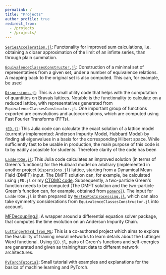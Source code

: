 ```yaml
---
permalink: /
title: "Projects"
author_profile: true
redirect_from: 
  - /projects
  - /projects/
---
```


[`SeriesAcceleration.jl`](https://github.com/Atomtomat/SeriesAcceleration.jl): Functonality for improved sum calculations, i.e. obtaining a closer approximation of the limit of an infinte series, than through plain summation.


[`EquivalenceClassesConstructor.jl`](https://github.com/Atomtomate/EquivalenceClassesConstructor.jl): Construction of a minimal set of representatives from a given set, under a number of equivalence relations. A mapping back to the original set is also computed. This can, for example, be used 


[`Dispersions.jl`](https://github.com/Atomtomate/Dispersions.jl): This is a small utility code that helps with the computation of quantities on Bravais lattices. Notable is the functionality to calculate on a reduced lattice, with representatives generated from `EquivalenceClassesConstructor.jl`. One important group of functions exported are convolutions and autocorrelations, which are computed using Fast Fourier Transforms (FFTs).


[`jED.jl`](https://github.com/Atomtomate/jED.jl): This Julia code can calculate the exact solution of a lattice model (currently implemented: Anderson Impurity Model, Hubbard Model) by finding all eigenvalues in a basis for the corresponding Hilbert space. While sufficiently fast to be usable in production, the main purpose of this code is to by eadily accasible for students. Therefore clarity of the code has been 


[`LadderDGA.jl`](https://github.com/Atomtomate/LadderDGA): This Julia code calculates an improved solution (in terms of Green's functions) for the Hubbard model on arbitrary (implemented in another project `Dispersions.jl`) lattice, starting from a Dynamical Mean Field (DMFT) input.
The DMFT solution can, for example, be calculated using `jED.jl` or my [CTQMC code](https://github.com/Atomtomate/DMFT). Subsequently, a two-particle Green's function needs to be computed (The DMFT solution and the two-particle Green's function can, for example, obtained from [`pomerol`](https://github.com/pomerol-ed/pomerol)).
The input for `LadderDGA.jl` is then prepared by [`VertexPostprocessing.jl`](https://github.com/Atomtomate/VertexPostprocessing.jl), which can also take symmetry considerations from `EquivalenceClassesConstructor.jl` into account.


[MFDecoupling.jl](https://github.com/Atomtomate/MFDecoupling.jl): A wrapper around a differential equation solver package, that computes the time evolution on an Anderson Impurity Chain.


[`LuttingerWard_from_ML`](https://github.com/Atomtomate/LuttingerWard_from_ML): This is a co-authored project which aims to explore the feasibility of training neural networks to learn details about the Luttinger Ward functional. Using `jED.jl`, pairs of Green's functions and self-energies are generated and given as training/test data to different network architectures. 


[`PyTorchTutorial`](https://github.com/Atomtomate/PyTorchTutorial): Small tutorial with examples and explanations for the basics of machine learning and PyTorch.